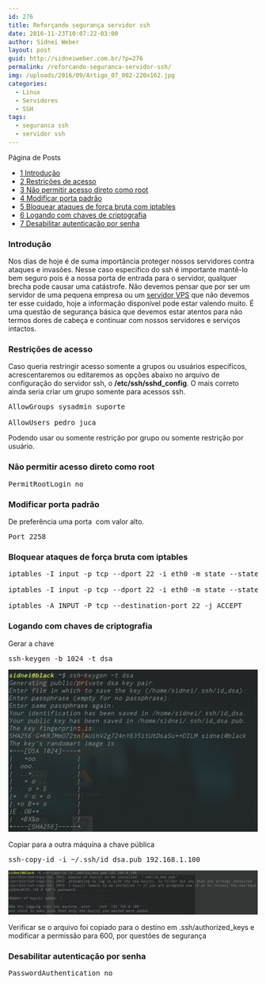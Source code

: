 ```yaml
---
id: 276
title: Reforçando segurança servidor ssh
date: 2016-11-23T10:07:22-03:00
author: Sidnei Weber
layout: post
guid: http://sidneiweber.com.br/?p=276
permalink: /reforcando-seguranca-servidor-ssh/
img: /uploads/2016/09/Artigo_07_002-220x162.jpg
categories:
  - Linux
  - Servidores
  - SSH
tags:
  - seguranca ssh
  - servidor ssh
---
```

<div id="toc_container" class="no_bullets">
  <p class="toc_title">
    P&aacute;gina de Posts
  </p>
  
  <ul class="toc_list">
    <li>
      <a href="#Introducao"><span class="toc_number toc_depth_1">1</span> Introdução</a>
    </li>
    <li>
      <a href="#Restricoes_de_acesso"><span class="toc_number toc_depth_1">2</span> Restrições de acesso</a>
    </li>
    <li>
      <a href="#Nao_permitir_acesso_direto_como_root"><span class="toc_number toc_depth_1">3</span> Não permitir acesso direto como root</a>
    </li>
    <li>
      <a href="#Modificar_porta_padrao"><span class="toc_number toc_depth_1">4</span> Modificar porta padrão</a>
    </li>
    <li>
      <a href="#Bloquear_ataques_de_forca_bruta_com_iptables"><span class="toc_number toc_depth_1">5</span> Bloquear ataques de força bruta com iptables</a>
    </li>
    <li>
      <a href="#Logando_com_chaves_de_criptografia"><span class="toc_number toc_depth_1">6</span> Logando com chaves de criptografia</a>
    </li>
    <li>
      <a href="#Desabilitar_autenticacao_por_senha"><span class="toc_number toc_depth_1">7</span> Desabilitar autenticação por senha</a>
    </li>
  </ul>
</div>

### <span id="Introducao">Introdução</span>

Nos dias de hoje é de suma importância proteger nossos servidores contra ataques e invasões. Nesse caso especifico do ssh é importante mantê-lo bem seguro pois é a nossa porta de entrada para o servidor, qualquer brecha pode causar uma catástrofe. Não devemos pensar que por ser um servidor de uma pequena empresa ou um <a href="https://www.melhorhospedagemdesites.com/servidor-vps/" target="_blank" rel="noopener">servidor VPS</a> que não devemos ter esse cuidado, hoje a informação disponível pode estar valendo muito. É uma questão de segurança básica que devemos estar atentos para não termos dores de cabeça e continuar com nossos servidores e serviços intactos.

### <span id="Restricoes_de_acesso">Restrições de acesso</span>

Caso queria restringir acesso somente a grupos ou usuários específicos, acrescentaremos ou editaremos as opções abaixo no arquivo de configuração do servidor ssh, o **/etc/ssh/sshd_config**. O mais correto ainda seria criar um grupo somente para acessos ssh.

<pre class="lang:default decode:true">AllowGroups sysadmin suporte

AllowUsers pedro juca</pre>

Podendo usar ou somente restrição por grupo ou somente restrição por usuário.

### <span id="Nao_permitir_acesso_direto_como_root">Não permitir acesso direto como root</span>

<pre class="lang:sh decode:true ">PermitRootLogin no</pre>

### <span id="Modificar_porta_padrao">Modificar porta padrão</span>

De preferência uma porta  com valor alto.

<pre class="lang:sh decode:true ">Port 2258</pre>

### <span id="Bloquear_ataques_de_forca_bruta_com_iptables">Bloquear ataques de força bruta com iptables</span>

<pre class="lang:sh decode:true ">iptables -I input -p tcp --dport 22 -i eth0 -m state --state NEW -m recent -set

iptables -I input -p tcp --dport 22 -i eth0 -m state --state NEW -m recent --update --seconds 60 --hitcount 4 -j DROP

iptables -A INPUT -P tcp --destination-port 22 -j ACCEPT</pre>

### <span id="Logando_com_chaves_de_criptografia">Logando com chaves de criptografia</span>

Gerar a chave

<pre class="lang:sh decode:true">ssh-keygen -b 1024 -t dsa</pre>

<img class="alignnone size-full wp-image-278" src="/assets/img/uploads/2016/09/Seleção_009.png" /> 

Copiar para a outra máquina a chave pública

<pre class="lang:sh decode:true ">ssh-copy-id -i ~/.ssh/id_dsa.pub 192.168.1.100</pre>

<img class="alignnone size-full wp-image-279" src="/assets/img/uploads/2016/09/Seleção_010.png" /> 

Verificar se o arquivo foi copiado para o destino em .ssh/authorized_keys e modificar a permissão para 600, por questões de segurança

### <span id="Desabilitar_autenticacao_por_senha">Desabilitar autenticação por senha</span>

<pre class="lang:sh decode:true ">PasswordAuthentication no</pre>

&nbsp;